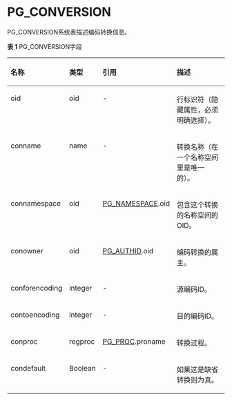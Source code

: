 # PG\_CONVERSION<a name="ZH-CN_TOPIC_0242385807"></a>

PG\_CONVERSION系统表描述编码转换信息。

**表 1**  PG\_CONVERSION字段

<a name="zh-cn_topic_0237122280_zh-cn_topic_0059778654_t87e6ebc169bf4443aa8613eb2ac557ba"></a>
<table><thead align="left"><tr id="zh-cn_topic_0237122280_zh-cn_topic_0059778654_r3c7e410f5d0144408c062c8cc3fedf42"><th class="cellrowborder" valign="top" width="22.74%" id="mcps1.2.5.1.1"><p id="zh-cn_topic_0237122280_zh-cn_topic_0059778654_a4523f8cb8be4415ab003aac522ec265d"><a name="zh-cn_topic_0237122280_zh-cn_topic_0059778654_a4523f8cb8be4415ab003aac522ec265d"></a><a name="zh-cn_topic_0237122280_zh-cn_topic_0059778654_a4523f8cb8be4415ab003aac522ec265d"></a>名称</p>
</th>
<th class="cellrowborder" valign="top" width="13.719999999999999%" id="mcps1.2.5.1.2"><p id="zh-cn_topic_0237122280_zh-cn_topic_0059778654_acc6b3630d19646ceb4ca3697de57a946"><a name="zh-cn_topic_0237122280_zh-cn_topic_0059778654_acc6b3630d19646ceb4ca3697de57a946"></a><a name="zh-cn_topic_0237122280_zh-cn_topic_0059778654_acc6b3630d19646ceb4ca3697de57a946"></a>类型</p>
</th>
<th class="cellrowborder" valign="top" width="25.19%" id="mcps1.2.5.1.3"><p id="zh-cn_topic_0237122280_zh-cn_topic_0059778654_a17c452d5bf774313997f744edf8e9c75"><a name="zh-cn_topic_0237122280_zh-cn_topic_0059778654_a17c452d5bf774313997f744edf8e9c75"></a><a name="zh-cn_topic_0237122280_zh-cn_topic_0059778654_a17c452d5bf774313997f744edf8e9c75"></a>引用</p>
</th>
<th class="cellrowborder" valign="top" width="38.35%" id="mcps1.2.5.1.4"><p id="zh-cn_topic_0237122280_zh-cn_topic_0059778654_aefa268e5adfe43e2b4ac64c35bb86937"><a name="zh-cn_topic_0237122280_zh-cn_topic_0059778654_aefa268e5adfe43e2b4ac64c35bb86937"></a><a name="zh-cn_topic_0237122280_zh-cn_topic_0059778654_aefa268e5adfe43e2b4ac64c35bb86937"></a>描述</p>
</th>
</tr>
</thead>
<tbody><tr id="zh-cn_topic_0237122280_zh-cn_topic_0059778654_rc33cf814d071465492f13e91ac0a14f6"><td class="cellrowborder" valign="top" width="22.74%" headers="mcps1.2.5.1.1 "><p id="zh-cn_topic_0237122280_zh-cn_topic_0059778654_afa0e9274919d4a66984b552ded50bcf2"><a name="zh-cn_topic_0237122280_zh-cn_topic_0059778654_afa0e9274919d4a66984b552ded50bcf2"></a><a name="zh-cn_topic_0237122280_zh-cn_topic_0059778654_afa0e9274919d4a66984b552ded50bcf2"></a>oid</p>
</td>
<td class="cellrowborder" valign="top" width="13.719999999999999%" headers="mcps1.2.5.1.2 "><p id="zh-cn_topic_0237122280_zh-cn_topic_0059778654_a70ae4bea138446eebfeb54088d1a9a4d"><a name="zh-cn_topic_0237122280_zh-cn_topic_0059778654_a70ae4bea138446eebfeb54088d1a9a4d"></a><a name="zh-cn_topic_0237122280_zh-cn_topic_0059778654_a70ae4bea138446eebfeb54088d1a9a4d"></a>oid</p>
</td>
<td class="cellrowborder" valign="top" width="25.19%" headers="mcps1.2.5.1.3 "><p id="zh-cn_topic_0237122280_zh-cn_topic_0059778654_a3a7cc0f087be4761bf43dab73909d860"><a name="zh-cn_topic_0237122280_zh-cn_topic_0059778654_a3a7cc0f087be4761bf43dab73909d860"></a><a name="zh-cn_topic_0237122280_zh-cn_topic_0059778654_a3a7cc0f087be4761bf43dab73909d860"></a>-</p>
</td>
<td class="cellrowborder" valign="top" width="38.35%" headers="mcps1.2.5.1.4 "><p id="zh-cn_topic_0237122280_zh-cn_topic_0059778654_ad21ecf9f037c4852afc7ec3c9d4f23b2"><a name="zh-cn_topic_0237122280_zh-cn_topic_0059778654_ad21ecf9f037c4852afc7ec3c9d4f23b2"></a><a name="zh-cn_topic_0237122280_zh-cn_topic_0059778654_ad21ecf9f037c4852afc7ec3c9d4f23b2"></a>行标识符（隐藏属性，必须明确选择）。</p>
</td>
</tr>
<tr id="zh-cn_topic_0237122280_zh-cn_topic_0059778654_rde51b1aaf2534806bff9c88b24dae695"><td class="cellrowborder" valign="top" width="22.74%" headers="mcps1.2.5.1.1 "><p id="zh-cn_topic_0237122280_zh-cn_topic_0059778654_a0b0fef510b104a5bbf841fd5b542dfca"><a name="zh-cn_topic_0237122280_zh-cn_topic_0059778654_a0b0fef510b104a5bbf841fd5b542dfca"></a><a name="zh-cn_topic_0237122280_zh-cn_topic_0059778654_a0b0fef510b104a5bbf841fd5b542dfca"></a>conname</p>
</td>
<td class="cellrowborder" valign="top" width="13.719999999999999%" headers="mcps1.2.5.1.2 "><p id="zh-cn_topic_0237122280_zh-cn_topic_0059778654_ae2bcf5e81efb4a9585291089add7f91f"><a name="zh-cn_topic_0237122280_zh-cn_topic_0059778654_ae2bcf5e81efb4a9585291089add7f91f"></a><a name="zh-cn_topic_0237122280_zh-cn_topic_0059778654_ae2bcf5e81efb4a9585291089add7f91f"></a>name</p>
</td>
<td class="cellrowborder" valign="top" width="25.19%" headers="mcps1.2.5.1.3 "><p id="zh-cn_topic_0237122280_zh-cn_topic_0059778654_adc8044cbc0e4429497cd892f6117feff"><a name="zh-cn_topic_0237122280_zh-cn_topic_0059778654_adc8044cbc0e4429497cd892f6117feff"></a><a name="zh-cn_topic_0237122280_zh-cn_topic_0059778654_adc8044cbc0e4429497cd892f6117feff"></a>-</p>
</td>
<td class="cellrowborder" valign="top" width="38.35%" headers="mcps1.2.5.1.4 "><p id="zh-cn_topic_0237122280_zh-cn_topic_0059778654_ae5154e5c18494a058db37cebb46125e1"><a name="zh-cn_topic_0237122280_zh-cn_topic_0059778654_ae5154e5c18494a058db37cebb46125e1"></a><a name="zh-cn_topic_0237122280_zh-cn_topic_0059778654_ae5154e5c18494a058db37cebb46125e1"></a>转换名称（在一个名称空间里是唯一的）。</p>
</td>
</tr>
<tr id="zh-cn_topic_0237122280_zh-cn_topic_0059778654_r8721edb236b84a9a8998b992197367fc"><td class="cellrowborder" valign="top" width="22.74%" headers="mcps1.2.5.1.1 "><p id="zh-cn_topic_0237122280_zh-cn_topic_0059778654_a2839290a5e05444b853829c3b3fac998"><a name="zh-cn_topic_0237122280_zh-cn_topic_0059778654_a2839290a5e05444b853829c3b3fac998"></a><a name="zh-cn_topic_0237122280_zh-cn_topic_0059778654_a2839290a5e05444b853829c3b3fac998"></a>connamespace</p>
</td>
<td class="cellrowborder" valign="top" width="13.719999999999999%" headers="mcps1.2.5.1.2 "><p id="zh-cn_topic_0237122280_zh-cn_topic_0059778654_af407cf11ff7244509e7e2a3333ae7bdc"><a name="zh-cn_topic_0237122280_zh-cn_topic_0059778654_af407cf11ff7244509e7e2a3333ae7bdc"></a><a name="zh-cn_topic_0237122280_zh-cn_topic_0059778654_af407cf11ff7244509e7e2a3333ae7bdc"></a>oid</p>
</td>
<td class="cellrowborder" valign="top" width="25.19%" headers="mcps1.2.5.1.3 "><p id="zh-cn_topic_0237122280_zh-cn_topic_0059778654_a709b9cb4ba0441908ccee6e39396796d"><a name="zh-cn_topic_0237122280_zh-cn_topic_0059778654_a709b9cb4ba0441908ccee6e39396796d"></a><a name="zh-cn_topic_0237122280_zh-cn_topic_0059778654_a709b9cb4ba0441908ccee6e39396796d"></a><a href="PG_NAMESPACE.md#ZH-CN_TOPIC_0242385828">PG_NAMESPACE</a>.oid</p>
</td>
<td class="cellrowborder" valign="top" width="38.35%" headers="mcps1.2.5.1.4 "><p id="zh-cn_topic_0237122280_zh-cn_topic_0059778654_a15f58d6f2f5441b1929fffc900171cba"><a name="zh-cn_topic_0237122280_zh-cn_topic_0059778654_a15f58d6f2f5441b1929fffc900171cba"></a><a name="zh-cn_topic_0237122280_zh-cn_topic_0059778654_a15f58d6f2f5441b1929fffc900171cba"></a>包含这个转换的名称空间的OID。</p>
</td>
</tr>
<tr id="zh-cn_topic_0237122280_zh-cn_topic_0059778654_r42de47d3dd624af28155659b08b57e6d"><td class="cellrowborder" valign="top" width="22.74%" headers="mcps1.2.5.1.1 "><p id="zh-cn_topic_0237122280_zh-cn_topic_0059778654_af3daa15652954b098ce5d4641fa64a3c"><a name="zh-cn_topic_0237122280_zh-cn_topic_0059778654_af3daa15652954b098ce5d4641fa64a3c"></a><a name="zh-cn_topic_0237122280_zh-cn_topic_0059778654_af3daa15652954b098ce5d4641fa64a3c"></a>conowner</p>
</td>
<td class="cellrowborder" valign="top" width="13.719999999999999%" headers="mcps1.2.5.1.2 "><p id="zh-cn_topic_0237122280_zh-cn_topic_0059778654_a382cfb613887426085081fa97802021a"><a name="zh-cn_topic_0237122280_zh-cn_topic_0059778654_a382cfb613887426085081fa97802021a"></a><a name="zh-cn_topic_0237122280_zh-cn_topic_0059778654_a382cfb613887426085081fa97802021a"></a>oid</p>
</td>
<td class="cellrowborder" valign="top" width="25.19%" headers="mcps1.2.5.1.3 "><p id="zh-cn_topic_0237122280_zh-cn_topic_0059778654_a8e24c6a1c2a44c15bb7968ea6a6ee5c4"><a name="zh-cn_topic_0237122280_zh-cn_topic_0059778654_a8e24c6a1c2a44c15bb7968ea6a6ee5c4"></a><a name="zh-cn_topic_0237122280_zh-cn_topic_0059778654_a8e24c6a1c2a44c15bb7968ea6a6ee5c4"></a><a href="PG_AUTHID.md">PG_AUTHID</a>.oid</p>
</td>
<td class="cellrowborder" valign="top" width="38.35%" headers="mcps1.2.5.1.4 "><p id="zh-cn_topic_0237122280_zh-cn_topic_0059778654_ac7a34e7c11e643ad890243626e4ca122"><a name="zh-cn_topic_0237122280_zh-cn_topic_0059778654_ac7a34e7c11e643ad890243626e4ca122"></a><a name="zh-cn_topic_0237122280_zh-cn_topic_0059778654_ac7a34e7c11e643ad890243626e4ca122"></a>编码转换的属主。</p>
</td>
</tr>
<tr id="zh-cn_topic_0237122280_zh-cn_topic_0059778654_r0b88ab9bafd741199817baf5bec34b3f"><td class="cellrowborder" valign="top" width="22.74%" headers="mcps1.2.5.1.1 "><p id="zh-cn_topic_0237122280_zh-cn_topic_0059778654_a8cd346affd424631b81fc1b576d8d3b2"><a name="zh-cn_topic_0237122280_zh-cn_topic_0059778654_a8cd346affd424631b81fc1b576d8d3b2"></a><a name="zh-cn_topic_0237122280_zh-cn_topic_0059778654_a8cd346affd424631b81fc1b576d8d3b2"></a>conforencoding</p>
</td>
<td class="cellrowborder" valign="top" width="13.719999999999999%" headers="mcps1.2.5.1.2 "><p id="zh-cn_topic_0237122280_zh-cn_topic_0059778654_a2cd45dcd480c436d9cb65a077798c954"><a name="zh-cn_topic_0237122280_zh-cn_topic_0059778654_a2cd45dcd480c436d9cb65a077798c954"></a><a name="zh-cn_topic_0237122280_zh-cn_topic_0059778654_a2cd45dcd480c436d9cb65a077798c954"></a>integer</p>
</td>
<td class="cellrowborder" valign="top" width="25.19%" headers="mcps1.2.5.1.3 "><p id="zh-cn_topic_0237122280_zh-cn_topic_0059778654_a31e3055cd30e430eb5b542d2bfb7b292"><a name="zh-cn_topic_0237122280_zh-cn_topic_0059778654_a31e3055cd30e430eb5b542d2bfb7b292"></a><a name="zh-cn_topic_0237122280_zh-cn_topic_0059778654_a31e3055cd30e430eb5b542d2bfb7b292"></a>-</p>
</td>
<td class="cellrowborder" valign="top" width="38.35%" headers="mcps1.2.5.1.4 "><p id="zh-cn_topic_0237122280_zh-cn_topic_0059778654_adaec8a29269b42f299b204c2d681f122"><a name="zh-cn_topic_0237122280_zh-cn_topic_0059778654_adaec8a29269b42f299b204c2d681f122"></a><a name="zh-cn_topic_0237122280_zh-cn_topic_0059778654_adaec8a29269b42f299b204c2d681f122"></a>源编码ID。</p>
</td>
</tr>
<tr id="zh-cn_topic_0237122280_zh-cn_topic_0059778654_r400ea59ede4f419085a37266043651a6"><td class="cellrowborder" valign="top" width="22.74%" headers="mcps1.2.5.1.1 "><p id="zh-cn_topic_0237122280_zh-cn_topic_0059778654_af5bf48adcc8a43099527550b9ea966f1"><a name="zh-cn_topic_0237122280_zh-cn_topic_0059778654_af5bf48adcc8a43099527550b9ea966f1"></a><a name="zh-cn_topic_0237122280_zh-cn_topic_0059778654_af5bf48adcc8a43099527550b9ea966f1"></a>contoencoding</p>
</td>
<td class="cellrowborder" valign="top" width="13.719999999999999%" headers="mcps1.2.5.1.2 "><p id="zh-cn_topic_0237122280_zh-cn_topic_0059778654_a8fd35a3d66734e5a9f1a5d6758554e65"><a name="zh-cn_topic_0237122280_zh-cn_topic_0059778654_a8fd35a3d66734e5a9f1a5d6758554e65"></a><a name="zh-cn_topic_0237122280_zh-cn_topic_0059778654_a8fd35a3d66734e5a9f1a5d6758554e65"></a>integer</p>
</td>
<td class="cellrowborder" valign="top" width="25.19%" headers="mcps1.2.5.1.3 "><p id="zh-cn_topic_0237122280_zh-cn_topic_0059778654_acd1efef7790242509217e96a1e80f864"><a name="zh-cn_topic_0237122280_zh-cn_topic_0059778654_acd1efef7790242509217e96a1e80f864"></a><a name="zh-cn_topic_0237122280_zh-cn_topic_0059778654_acd1efef7790242509217e96a1e80f864"></a>-</p>
</td>
<td class="cellrowborder" valign="top" width="38.35%" headers="mcps1.2.5.1.4 "><p id="zh-cn_topic_0237122280_zh-cn_topic_0059778654_aea777b1f8420488f9367176f3768d1df"><a name="zh-cn_topic_0237122280_zh-cn_topic_0059778654_aea777b1f8420488f9367176f3768d1df"></a><a name="zh-cn_topic_0237122280_zh-cn_topic_0059778654_aea777b1f8420488f9367176f3768d1df"></a>目的编码ID。</p>
</td>
</tr>
<tr id="zh-cn_topic_0237122280_zh-cn_topic_0059778654_rb0e71a0388634acc908cfad13a3a0e8e"><td class="cellrowborder" valign="top" width="22.74%" headers="mcps1.2.5.1.1 "><p id="zh-cn_topic_0237122280_zh-cn_topic_0059778654_a248363a579aa4163a4226d7aad7018b4"><a name="zh-cn_topic_0237122280_zh-cn_topic_0059778654_a248363a579aa4163a4226d7aad7018b4"></a><a name="zh-cn_topic_0237122280_zh-cn_topic_0059778654_a248363a579aa4163a4226d7aad7018b4"></a>conproc</p>
</td>
<td class="cellrowborder" valign="top" width="13.719999999999999%" headers="mcps1.2.5.1.2 "><p id="zh-cn_topic_0237122280_zh-cn_topic_0059778654_ac1f2bcec313e42d4969288fdd721d8d9"><a name="zh-cn_topic_0237122280_zh-cn_topic_0059778654_ac1f2bcec313e42d4969288fdd721d8d9"></a><a name="zh-cn_topic_0237122280_zh-cn_topic_0059778654_ac1f2bcec313e42d4969288fdd721d8d9"></a>regproc</p>
</td>
<td class="cellrowborder" valign="top" width="25.19%" headers="mcps1.2.5.1.3 "><p id="zh-cn_topic_0237122280_zh-cn_topic_0059778654_abb6584fad2164eadbf757221acb6bef8"><a name="zh-cn_topic_0237122280_zh-cn_topic_0059778654_abb6584fad2164eadbf757221acb6bef8"></a><a name="zh-cn_topic_0237122280_zh-cn_topic_0059778654_abb6584fad2164eadbf757221acb6bef8"></a><a href="PG_PROC.md">PG_PROC</a>.proname</p>
</td>
<td class="cellrowborder" valign="top" width="38.35%" headers="mcps1.2.5.1.4 "><p id="zh-cn_topic_0237122280_zh-cn_topic_0059778654_a95af73c231664232ac42e5a5881390ce"><a name="zh-cn_topic_0237122280_zh-cn_topic_0059778654_a95af73c231664232ac42e5a5881390ce"></a><a name="zh-cn_topic_0237122280_zh-cn_topic_0059778654_a95af73c231664232ac42e5a5881390ce"></a>转换过程。</p>
</td>
</tr>
<tr id="zh-cn_topic_0237122280_zh-cn_topic_0059778654_r874f8190f68344f9822cabdeb395aebb"><td class="cellrowborder" valign="top" width="22.74%" headers="mcps1.2.5.1.1 "><p id="zh-cn_topic_0237122280_zh-cn_topic_0059778654_a177ac443c9154ef9913c01e2bb8e947c"><a name="zh-cn_topic_0237122280_zh-cn_topic_0059778654_a177ac443c9154ef9913c01e2bb8e947c"></a><a name="zh-cn_topic_0237122280_zh-cn_topic_0059778654_a177ac443c9154ef9913c01e2bb8e947c"></a>condefault</p>
</td>
<td class="cellrowborder" valign="top" width="13.719999999999999%" headers="mcps1.2.5.1.2 "><p id="zh-cn_topic_0237122280_zh-cn_topic_0059778654_a0b7e1710419d42fcbffc640b3ff2417d"><a name="zh-cn_topic_0237122280_zh-cn_topic_0059778654_a0b7e1710419d42fcbffc640b3ff2417d"></a><a name="zh-cn_topic_0237122280_zh-cn_topic_0059778654_a0b7e1710419d42fcbffc640b3ff2417d"></a><span id="zh-cn_topic_0237122280_text110110142712"><a name="zh-cn_topic_0237122280_text110110142712"></a><a name="zh-cn_topic_0237122280_text110110142712"></a>Boolean</span></p>
</td>
<td class="cellrowborder" valign="top" width="25.19%" headers="mcps1.2.5.1.3 "><p id="zh-cn_topic_0237122280_zh-cn_topic_0059778654_a426a815574a94296bfd68d9b011dedd2"><a name="zh-cn_topic_0237122280_zh-cn_topic_0059778654_a426a815574a94296bfd68d9b011dedd2"></a><a name="zh-cn_topic_0237122280_zh-cn_topic_0059778654_a426a815574a94296bfd68d9b011dedd2"></a>-</p>
</td>
<td class="cellrowborder" valign="top" width="38.35%" headers="mcps1.2.5.1.4 "><p id="zh-cn_topic_0237122280_zh-cn_topic_0059778654_ab4e32bdfc32e469391c41a45d6d01af7"><a name="zh-cn_topic_0237122280_zh-cn_topic_0059778654_ab4e32bdfc32e469391c41a45d6d01af7"></a><a name="zh-cn_topic_0237122280_zh-cn_topic_0059778654_ab4e32bdfc32e469391c41a45d6d01af7"></a>如果这是缺省转换则为真。</p>
</td>
</tr>
</tbody>
</table>

